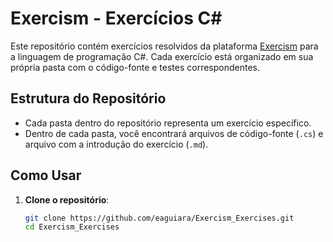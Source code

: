 # Exercism - Exercícios C#

Este repositório contém exercícios resolvidos da plataforma [Exercism](https://exercism.io/) para a linguagem de programação C#. Cada exercício está organizado em sua própria pasta com o código-fonte e testes correspondentes.

## Estrutura do Repositório

- Cada pasta dentro do repositório representa um exercício específico.
- Dentro de cada pasta, você encontrará arquivos de código-fonte (`.cs`) e arquivo com a introdução do exercício (`.md`).

## Como Usar

1. **Clone o repositório**:
   ```sh
   git clone https://github.com/eaguiara/Exercism_Exercises.git
   cd Exercism_Exercises

